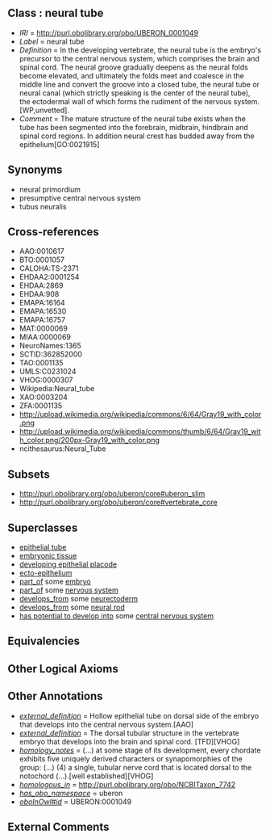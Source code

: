 
## Class : neural tube

 * *IRI* = http://purl.obolibrary.org/obo/UBERON_0001049
 * *Label* = neural tube
 * *Definition* = In the developing vertebrate, the neural tube is the embryo's precursor to the central nervous system, which comprises the brain and spinal cord. The neural groove gradually deepens as the neural folds become elevated, and ultimately the folds meet and coalesce in the middle line and convert the groove into a closed tube, the neural tube or neural canal (which strictly speaking is the center of the neural tube), the ectodermal wall of which forms the rudiment of the nervous system. [WP,unvetted].
 * *Comment* = The mature structure of the neural tube exists when the tube has been segmented into the forebrain, midbrain, hindbrain and spinal cord regions. In addition neural crest has budded away from the epithelium[GO:0021915]

## Synonyms

 * neural primordium
 * presumptive central nervous system
 * tubus neuralis

## Cross-references

 * AAO:0010617
 * BTO:0001057
 * CALOHA:TS-2371
 * EHDAA2:0001254
 * EHDAA:2869
 * EHDAA:908
 * EMAPA:16164
 * EMAPA:16530
 * EMAPA:16757
 * MAT:0000069
 * MIAA:0000069
 * NeuroNames:1365
 * SCTID:362852000
 * TAO:0001135
 * UMLS:C0231024
 * VHOG:0000307
 * Wikipedia:Neural_tube
 * XAO:0003204
 * ZFA:0001135
 * http://upload.wikimedia.org/wikipedia/commons/6/64/Gray19_with_color.png
 * http://upload.wikimedia.org/wikipedia/commons/thumb/6/64/Gray19_with_color.png/200px-Gray19_with_color.png
 * ncithesaurus:Neural_Tube

## Subsets

 * http://purl.obolibrary.org/obo/uberon/core#uberon_slim
 * http://purl.obolibrary.org/obo/uberon/core#vertebrate_core

## Superclasses

 * [epithelial tube](../../UBERON/14/UBERON_0003914.md)
 * [embryonic tissue](../../UBERON/91/UBERON_0005291.md)
 * [developing epithelial placode](../../UBERON/97/UBERON_0007497.md)
 * [ecto-epithelium](../../UBERON/71/UBERON_0010371.md)
 * [part_of](../../BFO/50/BFO_0000050.md) some [embryo](../../UBERON/22/UBERON_0000922.md)
 * [part_of](../../BFO/50/BFO_0000050.md) some [nervous system](../../UBERON/16/UBERON_0001016.md)
 * [develops_from](../../RO/02/RO_0002202.md) some [neurectoderm](../../UBERON/46/UBERON_0002346.md)
 * [develops_from](../../RO/02/RO_0002202.md) some [neural rod](../../UBERON/68/UBERON_0005068.md)
 * [has potential to develop into](../../RO/87/RO_0002387.md) some [central nervous system](../../UBERON/17/UBERON_0001017.md)

## Equivalencies


## Other Logical Axioms


## Other Annotations

 * *[external_definition](../../UBPROP/01/UBPROP_0000001.md)* = Hollow epithelial tube on dorsal side of the embryo that develops into the central nervous system.[AAO]
 * *[external_definition](../../UBPROP/01/UBPROP_0000001.md)* = The dorsal tubular structure in the vertebrate embryo that develops into the brain and spinal cord. [TFD][VHOG]
 * *[homology_notes](../../UBPROP/03/UBPROP_0000003.md)* =  (...) at some stage of its development, every chordate exhibits five uniquely derived characters or synapomorphies of the group: (...) (4) a single, tubular nerve cord that is located dorsal to the notochord (...).[well established][VHOG]
 * *[homologous_in](../../core#homologous/in/core#homologous_in.md)* = http://purl.obolibrary.org/obo/NCBITaxon_7742
 * *[has_obo_namespace](../../ce/oboInOwl#hasOBONamespace.md)* = uberon
 * *[oboInOwl#id](../../id/oboInOwl#id.md)* = UBERON:0001049

## External Comments

